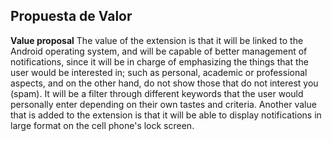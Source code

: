 ## Propuesta de Valor

**Value proposal**
The value of the extension is that it will be linked to the Android operating system, and will be capable of better management of notifications, since it will be in charge of emphasizing the things that the user would be interested in; such as personal, academic or professional aspects, and on the other hand, do not show those that do not interest you (spam). It will be a filter through different keywords that the user would personally enter depending on their own tastes and criteria.
Another value that is added to the extension is that it will be able to display notifications in large format on the cell phone's lock screen.
